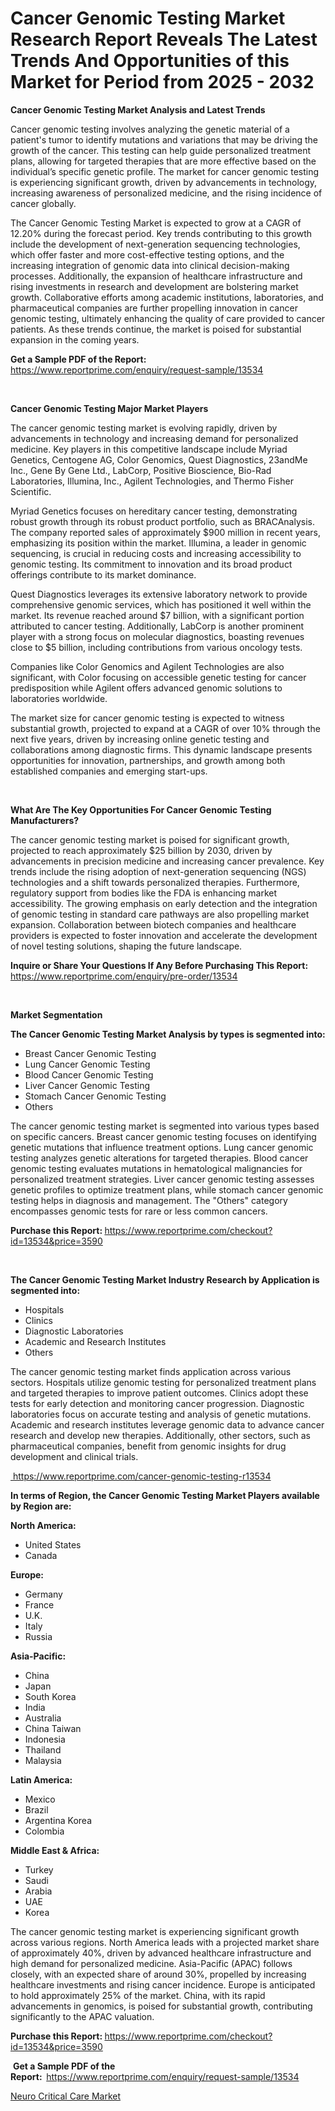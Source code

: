 <p><h1>Cancer Genomic Testing Market Research Report Reveals The Latest Trends And Opportunities of this Market for Period from 2025 - 2032</h1></p><p><strong>Cancer Genomic Testing Market Analysis and Latest Trends</strong></p>
<p><p>Cancer genomic testing involves analyzing the genetic material of a patient's tumor to identify mutations and variations that may be driving the growth of the cancer. This testing can help guide personalized treatment plans, allowing for targeted therapies that are more effective based on the individual’s specific genetic profile. The market for cancer genomic testing is experiencing significant growth, driven by advancements in technology, increasing awareness of personalized medicine, and the rising incidence of cancer globally.</p><p>The Cancer Genomic Testing Market is expected to grow at a CAGR of 12.20% during the forecast period. Key trends contributing to this growth include the development of next-generation sequencing technologies, which offer faster and more cost-effective testing options, and the increasing integration of genomic data into clinical decision-making processes. Additionally, the expansion of healthcare infrastructure and rising investments in research and development are bolstering market growth. Collaborative efforts among academic institutions, laboratories, and pharmaceutical companies are further propelling innovation in cancer genomic testing, ultimately enhancing the quality of care provided to cancer patients. As these trends continue, the market is poised for substantial expansion in the coming years.</p></p>
<p><strong>Get a Sample PDF of the Report:&nbsp;</strong> <a href="https://www.reportprime.com/enquiry/request-sample/13534?utm_campaign=2748&utm_medium=2&utm_source=Github&utm_content=ia&utm_term=20032025&utm_id=cancer-genomic-testing">https://www.reportprime.com/enquiry/request-sample/13534</a></p>
<p>&nbsp;</p>
<p><strong>Cancer Genomic Testing Major Market Players</strong></p>
<p><p>The cancer genomic testing market is evolving rapidly, driven by advancements in technology and increasing demand for personalized medicine. Key players in this competitive landscape include Myriad Genetics, Centogene AG, Color Genomics, Quest Diagnostics, 23andMe Inc., Gene By Gene Ltd., LabCorp, Positive Bioscience, Bio-Rad Laboratories, Illumina, Inc., Agilent Technologies, and Thermo Fisher Scientific. </p><p>Myriad Genetics focuses on hereditary cancer testing, demonstrating robust growth through its robust product portfolio, such as BRACAnalysis. The company reported sales of approximately $900 million in recent years, emphasizing its position within the market. Illumina, a leader in genomic sequencing, is crucial in reducing costs and increasing accessibility to genomic testing. Its commitment to innovation and its broad product offerings contribute to its market dominance.</p><p>Quest Diagnostics leverages its extensive laboratory network to provide comprehensive genomic services, which has positioned it well within the market. Its revenue reached around $7 billion, with a significant portion attributed to cancer testing. Additionally, LabCorp is another prominent player with a strong focus on molecular diagnostics, boasting revenues close to $5 billion, including contributions from various oncology tests.</p><p>Companies like Color Genomics and Agilent Technologies are also significant, with Color focusing on accessible genetic testing for cancer predisposition while Agilent offers advanced genomic solutions to laboratories worldwide.</p><p>The market size for cancer genomic testing is expected to witness substantial growth, projected to expand at a CAGR of over 10% through the next five years, driven by increasing online genetic testing and collaborations among diagnostic firms. This dynamic landscape presents opportunities for innovation, partnerships, and growth among both established companies and emerging start-ups.</p></p>
<p>&nbsp;</p>
<p><strong>What Are The Key Opportunities For Cancer Genomic Testing Manufacturers?</strong></p>
<p><p>The cancer genomic testing market is poised for significant growth, projected to reach approximately $25 billion by 2030, driven by advancements in precision medicine and increasing cancer prevalence. Key trends include the rising adoption of next-generation sequencing (NGS) technologies and a shift towards personalized therapies. Furthermore, regulatory support from bodies like the FDA is enhancing market accessibility. The growing emphasis on early detection and the integration of genomic testing in standard care pathways are also propelling market expansion. Collaboration between biotech companies and healthcare providers is expected to foster innovation and accelerate the development of novel testing solutions, shaping the future landscape.</p></p>
<p><strong>Inquire or Share Your Questions If Any Before Purchasing This Report:</strong> <a href="https://www.reportprime.com/enquiry/pre-order/13534?utm_campaign=2748&utm_medium=2&utm_source=Github&utm_content=ia&utm_term=20032025&utm_id=cancer-genomic-testing">https://www.reportprime.com/enquiry/pre-order/13534</a></p>
<p>&nbsp;</p>
<p><strong>Market Segmentation</strong></p>
<p><strong>The Cancer Genomic Testing Market Analysis by types is segmented into:</strong></p>
<p><ul><li>Breast Cancer Genomic Testing</li><li>Lung Cancer Genomic Testing</li><li>Blood Cancer Genomic Testing</li><li>Liver Cancer Genomic Testing</li><li>Stomach Cancer Genomic Testing</li><li>Others</li></ul></p>
<p><p>The cancer genomic testing market is segmented into various types based on specific cancers. Breast cancer genomic testing focuses on identifying genetic mutations that influence treatment options. Lung cancer genomic testing analyzes genetic alterations for targeted therapies. Blood cancer genomic testing evaluates mutations in hematological malignancies for personalized treatment strategies. Liver cancer genomic testing assesses genetic profiles to optimize treatment plans, while stomach cancer genomic testing helps in diagnosis and management. The "Others" category encompasses genomic tests for rare or less common cancers.</p></p>
<p><strong>Purchase this Report:&nbsp;</strong><a href="https://www.reportprime.com/checkout?id=13534&price=3590&utm_campaign=2748&utm_medium=2&utm_source=Github&utm_content=ia&utm_term=20032025&utm_id=cancer-genomic-testing">https://www.reportprime.com/checkout?id=13534&price=3590</a></p>
<p>&nbsp;</p>
<p><strong>The Cancer Genomic Testing Market Industry Research by Application is segmented into:</strong></p>
<p><ul><li>Hospitals</li><li>Clinics</li><li>Diagnostic Laboratories</li><li>Academic and Research Institutes</li><li>Others</li></ul></p>
<p><p>The cancer genomic testing market finds application across various sectors. Hospitals utilize genomic testing for personalized treatment plans and targeted therapies to improve patient outcomes. Clinics adopt these tests for early detection and monitoring cancer progression. Diagnostic laboratories focus on accurate testing and analysis of genetic mutations. Academic and research institutes leverage genomic data to advance cancer research and develop new therapies. Additionally, other sectors, such as pharmaceutical companies, benefit from genomic insights for drug development and clinical trials.</p></p>
<p><a href="https://www.reportprime.com/cancer-genomic-testing-r13534?utm_campaign=2748&utm_medium=2&utm_source=Github&utm_content=ia&utm_term=20032025&utm_id=cancer-genomic-testing">&nbsp;https://www.reportprime.com/cancer-genomic-testing-r13534</a></p>
<p><strong>In terms of Region, the Cancer Genomic Testing Market Players available by Region are:</strong></p>
<p>
    <p> <strong> North America: </strong>
        <ul>
            <li>United States</li>
            <li>Canada</li>
        </ul>
        </p> 
    <p> <strong> Europe: </strong>
        <ul>
            <li>Germany</li>
            <li>France</li>
            <li>U.K.</li>
            <li>Italy</li>
            <li>Russia</li>
        </ul>
        </p> 
    <p> <strong> Asia-Pacific: </strong>
        <ul>
            <li>China</li>
            <li>Japan</li>
            <li>South Korea</li>
            <li>India</li>
            <li>Australia</li>
            <li>China Taiwan</li>
            <li>Indonesia</li>
            <li>Thailand</li>
            <li>Malaysia</li>
        </ul>
        </p> 
    <p> <strong> Latin America: </strong>
        <ul>
            <li>Mexico</li>
            <li>Brazil</li>
            <li>Argentina Korea</li>
            <li>Colombia</li>
        </ul>
        </p> 
    <p> <strong> Middle East & Africa: </strong>
        <ul>
            <li>Turkey</li>
            <li>Saudi</li>
            <li>Arabia</li>
            <li>UAE</li>
            <li>Korea</li>
        </ul>
    </p>
    </p>
<p><p>The cancer genomic testing market is experiencing significant growth across various regions. North America leads with a projected market share of approximately 40%, driven by advanced healthcare infrastructure and high demand for personalized medicine. Asia-Pacific (APAC) follows closely, with an expected share of around 30%, propelled by increasing healthcare investments and rising cancer incidence. Europe is anticipated to hold approximately 25% of the market. China, with its rapid advancements in genomics, is poised for substantial growth, contributing significantly to the APAC valuation.</p></p>
<p><strong>Purchase this Report: </strong><a href="https://www.reportprime.com/checkout?id=13534&price=3590&utm_campaign=2748&utm_medium=2&utm_source=Github&utm_content=ia&utm_term=20032025&utm_id=cancer-genomic-testing">https://www.reportprime.com/checkout?id=13534&price=3590</a></p>
<p>&nbsp;<strong>Get a Sample PDF of the Report:&nbsp;&nbsp;</strong><a href="https://www.reportprime.com/enquiry/request-sample/13534?utm_campaign=2748&utm_medium=2&utm_source=Github&utm_content=ia&utm_term=20032025&utm_id=cancer-genomic-testing">https://www.reportprime.com/enquiry/request-sample/13534</a></p>
<p><strong></strong></p>
<p><p><a href="https://github.com/abuugjetaj/Market-Research-Report-List-1/blob/main/neuro-critical-care-market.md?utm_campaign=2748&utm_medium=2&utm_source=Github&utm_content=ia&utm_term=20032025&utm_id=cancer-genomic-testing">Neuro Critical Care Market</a></p></p>